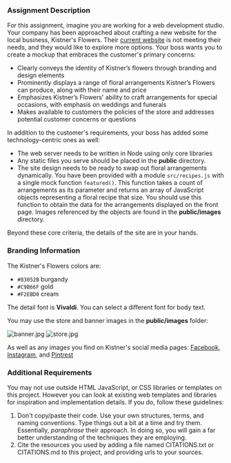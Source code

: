 ### Assignment Description
For this assignment, imagine you are working for a web development studio.  Your company has been approached about crafting a new website for the local business, Kistner's Flowers.  Their [current website](https://www.kistnersflowers.com/) is not meeting their needs, and they would like to explore more options.  Your boss wants you to create a mockup that embraces the customer's primary concerns:
* Clearly conveys the identity of Kistner’s flowers through branding and design elements
* Prominently displays a range of floral arrangements Kistner’s Flowers can produce, along with their name and price
* Emphasizes Kistner’s Flowers' ability to craft arrangements for special occasions, with emphasis on weddings and funerals
* Makes available to customers the policies of the store and addresses potential customer concerns or questions

In addition to the customer's requirements, your boss has added some technology-centric ones as well:

* The web server needs to be written in Node using only core libraries
* Any static files you serve should be placed in the __public__ directory.
* The site design needs to be ready to swap out floral arrangements dynamically.  You have been provided with a module `src/recipes.js` with a single mock function `featured()`.  This function takes a count of arrangements as its parameter and returns an array of JavaScript objects representing a floral recipe that size.  You should use this function to obtain the data for the arrangements displayed on the front page. Images referenced by the objects are found in the __public/images__ directory.

Beyond these core criteria, the details of the site are in your hands.

### Branding Information
The Kistner's Flowers colors are:
* `#83052B` burgandy
* `#C9B66F` gold
* `#F2EBD0` cream

The detail font is __Vivaldi__.  You can select a different font for body text.

You may use the store and banner images in the __public/images__ folder:

![banner.jpg](public/images/banner.jpg)
![store.jpg](public/images/store.gif)

As well as any images you find on Kistner's social media pages:
[Facebook](https://www.facebook.com/KistnersFlowers1946/),
[Instagram](https://https://www.instagram.com/kistnersflowers/), and [Pintrest](https://www.pinterest.com/kistnersflowers/boards/)

### Additional Requirements
You may not use outside HTML JavaScript, or CSS libraries or templates on this project.  However you can look at existing web templates and libraries for inspiration and implementation details.  If you do, follow these guidelines:

1. Don't copy/paste their code.  Use your own structures, terms, and naming conventions.  Type things out a bit at a time and try them.  Essentially, _paraphrase_ their approach.  In doing so, you will gain a far better understanding of the techniques they are employing.
2. Cite the resources you used by adding a file named CITATIONS.txt or CITATIONS.md to this project, and providing urls to your sources.
